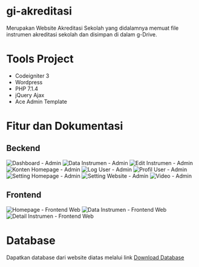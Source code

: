 # gi-akreditasi
Merupakan Website Akreditasi Sekolah yang didalamnya memuat file instrumen akreditasi sekolah dan disimpan di dalam g-Drive.
# Tools Project
<ul style="1">
  <li>Codeigniter 3</li>
  <li>Wordpress</li>
  <li>PHP 7.1.4</li>
  <li>jQuery Ajax</li>
  <li>Ace Admin Template</li>
</ul>

# Fitur dan Dokumentasi
<h2>Beckend</h2>
<img src="documentations/admin-dashboard.PNG" alt="Dashboard - Admin">
<img src="documentations/admin-data-instrumen.PNG" alt="Data Instrumen - Admin">
<img src="documentations/admin-edit-instrumen.PNG" alt="Edit Instrumen - Admin">
<img src="documentations/admin-konten.PNG" alt="Konten Homepage - Admin">
<img src="documentations/admin-log-user.PNG" alt="Log User - Admin">
<img src="documentations/admin-profil.PNG" alt="Profil User - Admin">
<img src="documentations/admin-setting-homepage.PNG" alt="Setting Homepage - Admin">
<img src="documentations/admin-setting-website.PNG" alt="Setting Website - Admin">
<img src="documentations/admin-video.PNG" alt="Video - Admin">
<h2>Frontend</h2>
<img src="documentations/frontend-home.PNG" alt="Homepage - Frontend Web">
<img src="documentations/front-end-instrumen.PNG" alt="Data Instrumen - Frontend Web">
<img src="documentations/frontend-detail-instrumen.PNG" alt="Detail Instrumen - Frontend Web">

# Database
Dapatkan database dari website diatas melalui link 
<a href="https://link.dana.id/minta/2pn73s1rupr" target="_blank">Download Database</a>
